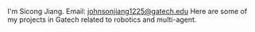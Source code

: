 I'm Sicong Jiang. Email: johnsonjiang1225@gatech.edu
Here are some of my projects in Gatech related to robotics and multi-agent.
